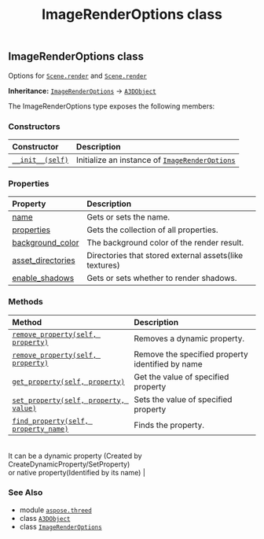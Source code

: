 ﻿---
title: ImageRenderOptions class
second_title: Aspose.3D for Python via .NET API References
description: 
type: docs
weight: 130
url: /python-net/aspose.threed/imagerenderoptions/
is_root: false
---

## ImageRenderOptions class

Options for [`Scene.render`](/3d/python-net/aspose.threed/scene/render) and  [`Scene.render`](/3d/python-net/aspose.threed/scene/render)



**Inheritance:** [`ImageRenderOptions`](/3d/python-net/aspose.threed/imagerenderoptions) → 
[`A3DObject`](/3d/python-net/aspose.threed/a3dobject)



The ImageRenderOptions type exposes the following members:

### Constructors
| Constructor | Description |
| :- | :- |
| [`__init__(self)`](/3d/python-net/aspose.threed/imagerenderoptions/__init__/#) | Initialize an instance of [`ImageRenderOptions`](/3d/python-net/aspose.threed/imagerenderoptions) |


### Properties
| Property | Description |
| :- | :- |
| [name](/3d/python-net/aspose.threed/imagerenderoptions/name) | Gets or sets the name. |
| [properties](/3d/python-net/aspose.threed/imagerenderoptions/properties) | Gets the collection of all properties. |
| [background_color](/3d/python-net/aspose.threed/imagerenderoptions/background_color) | The background color of the render result. |
| [asset_directories](/3d/python-net/aspose.threed/imagerenderoptions/asset_directories) | Directories that stored external assets(like textures) |
| [enable_shadows](/3d/python-net/aspose.threed/imagerenderoptions/enable_shadows) | Gets or sets whether to render shadows. |


### Methods
| Method | Description |
| :- | :- |
| [`remove_property(self, property)`](/3d/python-net/aspose.threed/imagerenderoptions/remove_property/#aspose.threed.property) | Removes a dynamic property. |
| [`remove_property(self, property)`](/3d/python-net/aspose.threed/imagerenderoptions/remove_property/#system.string) | Remove the specified property identified by name |
| [`get_property(self, property)`](/3d/python-net/aspose.threed/imagerenderoptions/get_property/#system.string) | Get the value of specified property |
| [`set_property(self, property, value)`](/3d/python-net/aspose.threed/imagerenderoptions/set_property/#system.string-system.object) | Sets the value of specified property |
| [`find_property(self, property_name)`](/3d/python-net/aspose.threed/imagerenderoptions/find_property/#system.string) | Finds the property.<br/>It can be a dynamic property (Created by CreateDynamicProperty/SetProperty) <br/>or native property(Identified by its name) |



### See Also
* module [`aspose.threed`](..)
* class [`A3DObject`](/3d/python-net/aspose.threed/a3dobject)
* class [`ImageRenderOptions`](/3d/python-net/aspose.threed/imagerenderoptions)
